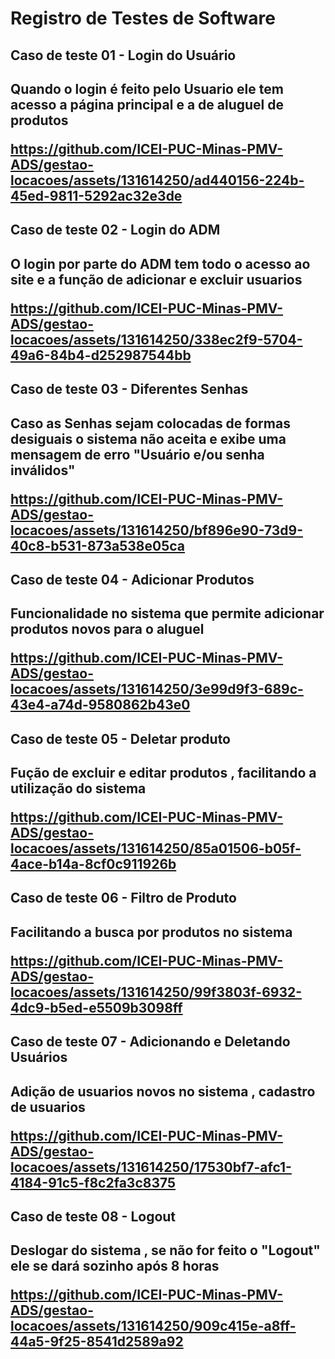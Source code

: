 # Registro de Testes de Software

<h2> Caso de teste 01 - Login do Usuário <h2>
  <p> Quando o login é feito pelo Usuario ele tem acesso a página principal e a de aluguel de produtos  </p>



https://github.com/ICEI-PUC-Minas-PMV-ADS/gestao-locacoes/assets/131614250/ad440156-224b-45ed-9811-5292ac32e3de



<h2> Caso de teste 02 - Login do ADM <h2>
  <p> O login por parte do ADM tem todo o acesso ao site e a função de adicionar e excluir usuarios  </p>

  

https://github.com/ICEI-PUC-Minas-PMV-ADS/gestao-locacoes/assets/131614250/338ec2f9-5704-49a6-84b4-d252987544bb

<h2> Caso de teste 03 - Diferentes Senhas <h2>
  <p> Caso as Senhas sejam colocadas de formas desiguais o sistema não aceita e exibe uma mensagem de erro "Usuário e/ou senha inválidos"  </p>

  

https://github.com/ICEI-PUC-Minas-PMV-ADS/gestao-locacoes/assets/131614250/bf896e90-73d9-40c8-b531-873a538e05ca


<h2> Caso de teste 04 - Adicionar Produtos <h2>
  <p> Funcionalidade no sistema que permite adicionar produtos novos para o aluguel  </p>


  

https://github.com/ICEI-PUC-Minas-PMV-ADS/gestao-locacoes/assets/131614250/3e99d9f3-689c-43e4-a74d-9580862b43e0


<h2> Caso de teste 05 - Deletar produto <h2>
  <p> Fução de excluir e editar produtos , facilitando a utilização do sistema  </p>



https://github.com/ICEI-PUC-Minas-PMV-ADS/gestao-locacoes/assets/131614250/85a01506-b05f-4ace-b14a-8cf0c911926b


<h2> Caso de teste 06 - Filtro de Produto <h2>
  <p> Facilitando a busca por produtos no sistema  </p>

  


https://github.com/ICEI-PUC-Minas-PMV-ADS/gestao-locacoes/assets/131614250/99f3803f-6932-4dc9-b5ed-e5509b3098ff



  <h2> Caso de teste 07 - Adicionando e Deletando Usuários <h2>
  <p> Adição de usuarios novos no sistema , cadastro de usuarios  </p>

  


https://github.com/ICEI-PUC-Minas-PMV-ADS/gestao-locacoes/assets/131614250/17530bf7-afc1-4184-91c5-f8c2fa3c8375


<h2> Caso de teste 08 - Logout <h2>
  <p> Deslogar do sistema , se não for feito o "Logout" ele se dará sozinho após 8 horas </p>

  


https://github.com/ICEI-PUC-Minas-PMV-ADS/gestao-locacoes/assets/131614250/909c415e-a8ff-44a5-9f25-8541d2589a92





  

